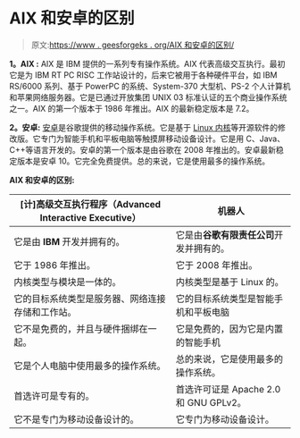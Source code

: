 # AIX 和安卓的区别

> 原文:[https://www . geesforgeks . org/AIX 和安卓的区别/](https://www.geeksforgeeks.org/difference-between-aix-and-android/)

**1。AIX :**
AIX 是 IBM 提供的一系列专有操作系统。AIX 代表高级交互执行。最初它是为 IBM RT PC RISC 工作站设计的，后来它被用于各种硬件平台，如 IBM RS/6000 系列、基于 PowerPC 的系统、System-370 大型机、PS-2 个人计算机和苹果网络服务器。它是已通过开放集团 UNIX 03 标准认证的五个商业操作系统之一。AIX 的第一个版本于 1986 年推出。AIX 的最新稳定版本是 7.2。

**2。安卓:**
[安卓](https://www.geeksforgeeks.org/introduction-to-android-development/)是谷歌提供的移动操作系统。它是基于 [Linux 内核](https://www.geeksforgeeks.org/the-linux-kernel/)等开源软件的修改版。它专门为智能手机和平板电脑等触摸屏移动设备设计。它是用 C、Java、C++等语言开发的。安卓的第一个版本是由谷歌在 2008 年推出的。安卓最新稳定版本是安卓 10。它完全免费提供。总的来说，它是使用最多的操作系统。

**AIX 和安卓的区别:**

<center>

| [计]高级交互执行程序（Advanced Interactive Executive） | 机器人 |
| --- | --- |
| 它是由 **IBM** 开发并拥有的。 | 它是由**谷歌有限责任公司**开发并拥有的。 |
| 它于 1986 年推出。 | 它于 2008 年推出。 |
| 内核类型与模块是一体的。 | 内核类型是基于 Linux 的。 |
| 它的目标系统类型是服务器、网络连接存储和工作站。 | 它的目标系统类型是智能手机和平板电脑 |
| 它不是免费的，并且与硬件捆绑在一起。 | 它是免费的，因为它是内置的智能手机 |
| 它是个人电脑中使用最多的操作系统。 | 总的来说，它是使用最多的操作系统。 |
| 首选许可是专有的。 | 首选许可证是 Apache 2.0 和 GNU GPLv2。 |
| 它不是专门为移动设备设计的。 | 它专门为移动设备设计。 |

</center>